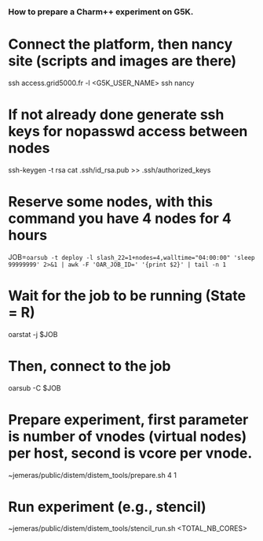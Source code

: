 ### How to prepare a Charm++ experiment on G5K.

# Connect the platform, then nancy site (scripts and images are there)
ssh access.grid5000.fr -l <G5K_USER_NAME>
ssh nancy

# If not already done generate ssh keys for nopasswd access between nodes
ssh-keygen -t rsa
cat .ssh/id_rsa.pub >> .ssh/authorized_keys

# Reserve some nodes, with this command you have 4 nodes for 4 hours
JOB=`oarsub -t deploy -l slash_22=1+nodes=4,walltime="04:00:00" 'sleep 99999999' 2>&1 | awk -F 'OAR_JOB_ID=' '{print $2}' | tail -n 1`

# Wait for the job to be running (State = R)
oarstat -j $JOB

# Then, connect to the job
oarsub -C $JOB

# Prepare experiment, first parameter is number of vnodes (virtual nodes) per host, second is vcore per vnode.
~jemeras/public/distem/distem_tools/prepare.sh 4 1

# Run experiment (e.g., stencil)
~jemeras/public/distem/distem_tools/stencil_run.sh <TOTAL_NB_CORES>
